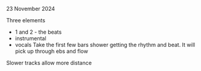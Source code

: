 23 November 2024

Three elements
- 1 and 2 - the beats
- instrumental 
- vocals
Take the first few bars shower getting the rhythm and beat. It will pick up through ebs and flow

Slower tracks allow more distance 